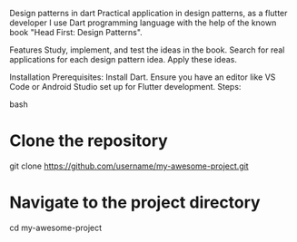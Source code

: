 Design patterns in dart
Practical application in design patterns, as a flutter developer I use Dart programming language with the help of the known book "Head First: Design Patterns".


Features
Study, implement, and test the ideas in the book.
Search for real applications for each design pattern idea.
Apply these ideas.


Installation
Prerequisites:
Install Dart.
Ensure you have an editor like VS Code or Android Studio set up for Flutter development.
Steps:

bash

# Clone the repository
git clone https://github.com/username/my-awesome-project.git

# Navigate to the project directory
cd my-awesome-project


